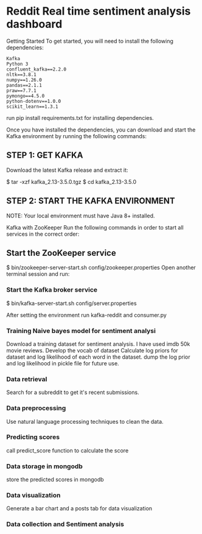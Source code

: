 # Reddit Real time sentiment analysis dashboard



Getting Started
To get started, you will need to install the following dependencies:
```
Kafka
Python 3
confluent_kafka==2.2.0
nltk==3.8.1
numpy==1.26.0
pandas==2.1.1
praw==7.7.1
pymongo==4.5.0
python-dotenv==1.0.0
scikit_learn==1.3.1

```

run pip install requirements.txt for installing dependencies.


Once you have installed the dependencies, you can download and start the Kafka environment by running the following commands:


## STEP 1: GET KAFKA
Download the latest Kafka release and extract it:

$ tar -xzf kafka_2.13-3.5.0.tgz
$ cd kafka_2.13-3.5.0

## STEP 2: START THE KAFKA ENVIRONMENT
NOTE: Your local environment must have Java 8+ installed.


Kafka with ZooKeeper
Run the following commands in order to start all services in the correct order:

## Start the ZooKeeper service
$ bin/zookeeper-server-start.sh config/zookeeper.properties
Open another terminal session and run:

### Start the Kafka broker service
$ bin/kafka-server-start.sh config/server.properties


After setting the environment  run kafka-reddit and consumer.py


### Training Naive bayes model for sentiment analysi

Download a training dataset for sentiment analysis. I have  used imdb 50k movie reviews.
Develop the vocab of dataset
Calculate log priors for dataset and log likelihood of each word in the dataset.
dump the log prior and log likelihood in pickle file for future use.

### Data retrieval

Search for a subreddit to get it's recent submissions.

### Data preprocessing

Use natural language processing techniques to clean the data. 

### Predicting scores

call predict_score function to calculate the score

### Data storage in mongodb

store the predicted scores in mongodb

### Data visualization

Generate a bar chart and a posts tab for data visualization

### Data collection and Sentiment analysis



